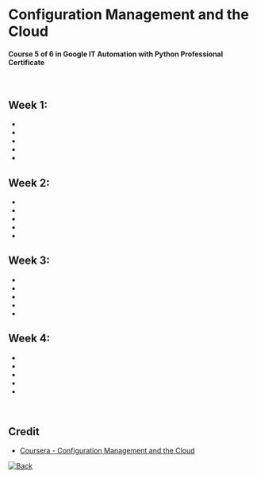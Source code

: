 # Configuration Management and the Cloud
#### Course 5 of 6 in Google IT Automation with Python Professional Certificate

<br>

## Week 1: 
* 
* 
* 
* 
* 

## Week 2: 
* 
* 
* 
* 
* 

## Week 3: 
* 
* 
* 
* 
* 

## Week 4: 
* 
* 
* 
* 
* 

<br>

## Credit
* [Coursera - Configuration Management and the Cloud](https://www.coursera.org/learn/configuration-management-cloud)

[![Back](https://img.shields.io/badge/Back%20to-Course%20Directory-success?style=flat-square)](https://github.com/kiamboon/Google-IT-Automation-with-Python-Professional-Certificate)
